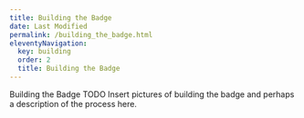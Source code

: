 ```yaml
---
title: Building the Badge
date: Last Modified 
permalink: /building_the_badge.html
eleventyNavigation:
  key: building 
  order: 2
  title: Building the Badge
---
```

Building the Badge
TODO Insert pictures of building the badge and perhaps a description of the process here.
